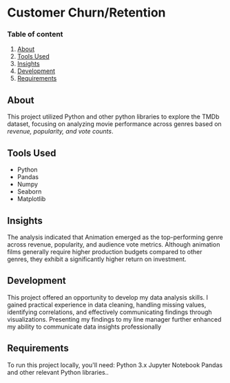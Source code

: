 # Customer Churn/Retention
### Table of content
1) [About](https://github.com/Itsrummmy/from-pixels-to-profit?tab=readme-ov-file#about)
2) [Tools Used](https://github.com/Itsrummmy/from-pixels-to-profit?tab=readme-ov-file#tools-used)
3) [Insights](https://github.com/Itsrummmy/from-pixels-to-profit?tab=readme-ov-file#insights)
4) [Development](https://github.com/Itsrummmy/from-pixels-to-profit?tab=readme-ov-file#development)
5) [Requirements](https://github.com/Itsrummmy/from-pixels-to-profit?tab=readme-ov-file#requirements)

## About
This project utilized Python and other python libraries to explore the TMDb dataset, focusing on analyzing movie performance across genres based on *revenue, popularity, and vote counts*.

## Tools Used
- Python
- Pandas
- Numpy
- Seaborn
- Matplotlib

## Insights
The analysis indicated that Animation emerged as the top-performing genre across revenue, popularity, and audience vote metrics. Although animation films generally require higher production budgets compared to other genres, they exhibit a significantly higher return on investment.

## Development
This project offered an opportunity to develop my data analysis skills. I gained practical experience in data cleaning, handling missing values, identifying correlations, and effectively communicating findings through visualizations. Presenting my findings to my line manager further enhanced my ability to communicate data insights professionally

## Requirements
To run this project locally, you'll need: Python 3.x Jupyter Notebook Pandas and other relevant Python libraries..
